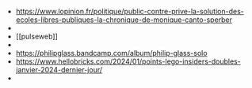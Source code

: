 - https://www.lopinion.fr/politique/public-contre-prive-la-solution-des-ecoles-libres-publiques-la-chronique-de-monique-canto-sperber
-
- [[pulseweb]]
-
- https://philipglass.bandcamp.com/album/philip-glass-solo
- https://www.hellobricks.com/2024/01/points-lego-insiders-doubles-janvier-2024-dernier-jour/
-